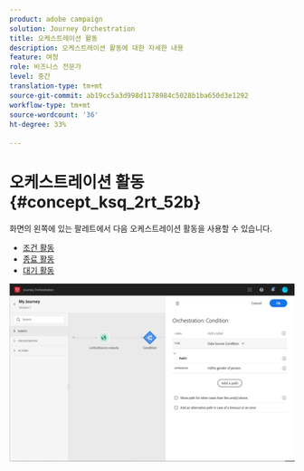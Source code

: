 ```yaml
---
product: adobe campaign
solution: Journey Orchestration
title: 오케스트레이션 활동
description: 오케스트레이션 활동에 대한 자세한 내용
feature: 여정
role: 비즈니스 전문가
level: 중간
translation-type: tm+mt
source-git-commit: ab19cc5a3d998d1178984c5028b1ba650d3e1292
workflow-type: tm+mt
source-wordcount: '36'
ht-degree: 33%

---
```



# 오케스트레이션 활동 {#concept_ksq_2rt_52b}

화면의 왼쪽에 있는 팔레트에서 다음 오케스트레이션 활동을 사용할 수 있습니다.

* [조건 활동](../building-journeys/condition-activity.md)
* [종료 활동](../building-journeys/end-activity.md)
* [대기 활동](../building-journeys/wait-activity.md)

![](../assets/journey49.png)
